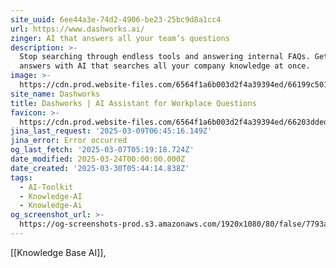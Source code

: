 ```yaml
---
site_uuid: 6ee44a3e-74d2-4906-be23-25bc9d8a1cc4
url: https://www.dashworks.ai/
zinger: AI that answers all your team’s questions
description: >-
  Stop searching through endless tools and answering internal FAQs. Get instant
  answers with AI that searches all your company knowledge at once.
image: >-
  https://cdn.prod.website-files.com/6564f1a6b003d2f4a39394ed/66199c50193eddf2d2d84709_Dashworks-Open-Graph-Apr-2024.png
site_name: Dashworks
title: Dashworks | AI Assistant for Workplace Questions
favicon: >-
  https://cdn.prod.website-files.com/6564f1a6b003d2f4a39394ed/66203ddedd2cf71644d14c0c_fav.svg
jina_last_request: '2025-03-09T06:45:16.149Z'
jina_error: Error occurred
og_last_fetch: '2025-03-07T05:19:18.724Z'
date_modified: 2025-03-24T00:00:00.000Z
date_created: '2025-03-30T05:44:14.838Z'
tags:
  - AI-Toolkit
  - Knowledge-AI
  - Knowledge-Ai
og_screenshot_url: >-
  https://og-screenshots-prod.s3.amazonaws.com/1920x1080/80/false/7793a8bc2aea3743c7ac020c22e8e47af3c64d74e27500f913ecfa5cfc273eb0.jpeg
---
```


[[Knowledge Base AI]],
